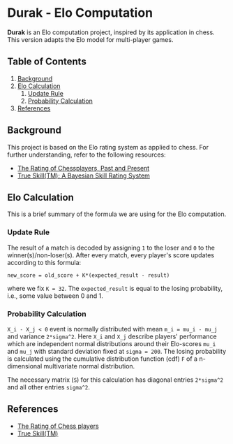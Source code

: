 # Durak - Elo Computation

**Durak** is an Elo computation project, inspired by its application in chess. This version adapts the Elo model for multi-player games.

## Table of Contents
1. [Background](#background)
2. [Elo Calculation](#elo-calculation)
    1. [Update Rule](#update-rule)
    2. [Probability Calculation](#probability-calculation)
3. [References](#references)

## Background
This project is based on the Elo rating system as applied to chess. For further understanding, refer to the following resources:
- [The Rating of Chessplayers, Past and Present](https://gwern.net/doc/statistics/order/comparison/1978-elo-theratingofchessplayerspastandpresent.pdf)
- [True Skill(TM): A Bayesian Skill Rating System](https://www.microsoft.com/en-us/research/wp-content/uploads/2007/01/NIPS2006_0688.pdf)

## Elo Calculation
This is a brief summary of the formula we are using for the Elo computation.

### Update Rule
The result of a match is decoded by assigning `1` to the loser and `0` to the winner(s)/non-loser(s). After every match, every player's score updates according to this formula:
```
new_score = old_score + K*(expected_result - result)
```
where we fix `K = 32`. The `expected_result` is equal to the losing probability, i.e., some value between 0 and 1.

### Probability Calculation
`X_i - X_j < 0` event is normally distributed with mean `m_i = mu_i - mu_j` and variance `2*sigma^2`. Here `X_i` and `X_j` describe players' performance which are independent normal distributions around their Elo-scores `mu_i` and `mu_j` with standard deviation fixed at `sigma = 200`. The losing probability is calculated using the cumulative distribution function (cdf) `F` of a n-dimensional multivariate normal distribution.

The necessary matrix (`S`) for this calculation has diagonal entries `2*sigma^2` and all other entries `sigma^2`.

## References
- [The Rating of Chess players](https://gwern.net/doc/statistics/order/comparison/1978-elo-theratingofchessplayerspastandpresent.pdf)
- [True Skill(TM)](https://www.microsoft.com/en-us/research/wp-content/uploads/2007/01/NIPS2006_0688.pdf)
